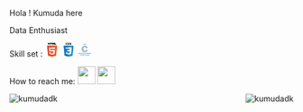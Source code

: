 Hola ! Kumuda here

Data Enthusiast

Skill set : <code><img height="25" src="https://raw.githubusercontent.com/github/explore/80688e429a7d4ef2fca1e82350fe8e3517d3494d/topics/html/html.png"></code>
<code><img height="25" src="https://raw.githubusercontent.com/github/explore/80688e429a7d4ef2fca1e82350fe8e3517d3494d/topics/css/css.png"></code>
<code><img height="25" src="https://raw.githubusercontent.com/github/explore/80688e429a7d4ef2fca1e82350fe8e3517d3494d/topics/c/c.png"></code>

How to reach me: <a href="https://www.linkedin.com/in/sujata-mishra-2ab834168/"><img src="https://i.ibb.co/Kx2GSrT/linkedin.png" width="32px" height="32px"></a> <a href="https://twitter.com/d_kumuda"><img src="https://i.ibb.co/kmgQVyW/twitter.png" width="32px" height="32px"></a>

<img align="left" src="https://github-readme-stats.vercel.app/api?username=kumudadk&show_icons=true&theme=dracula" alt="kumudadk"/>
<img align="right" src="https://github-readme-stats.vercel.app/api/top-langs/?username=kumudadk&layout=compact" alt="kumudadk" /></br>
